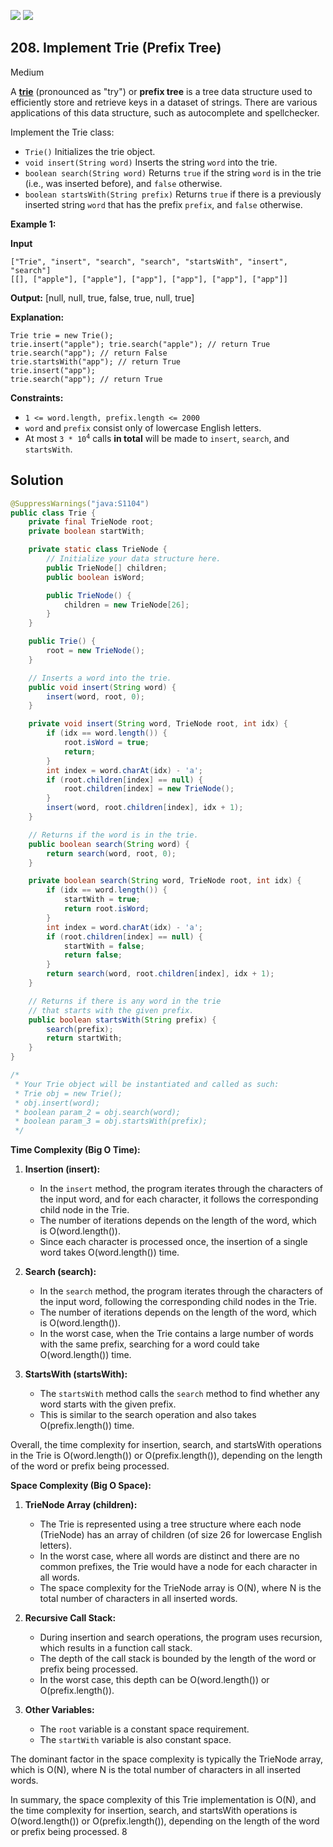 [![](https://img.shields.io/github/stars/javadev/LeetCode-in-All?label=Stars&style=flat-square)](https://github.com/javadev/LeetCode-in-All)
[![](https://img.shields.io/github/forks/javadev/LeetCode-in-All?label=Fork%20me%20on%20GitHub%20&style=flat-square)](https://github.com/javadev/LeetCode-in-All/fork)

## 208\. Implement Trie (Prefix Tree)

Medium

A [**trie**](https://en.wikipedia.org/wiki/Trie) (pronounced as "try") or **prefix tree** is a tree data structure used to efficiently store and retrieve keys in a dataset of strings. There are various applications of this data structure, such as autocomplete and spellchecker.

Implement the Trie class:

*   `Trie()` Initializes the trie object.
*   `void insert(String word)` Inserts the string `word` into the trie.
*   `boolean search(String word)` Returns `true` if the string `word` is in the trie (i.e., was inserted before), and `false` otherwise.
*   `boolean startsWith(String prefix)` Returns `true` if there is a previously inserted string `word` that has the prefix `prefix`, and `false` otherwise.

**Example 1:**

**Input**

    ["Trie", "insert", "search", "search", "startsWith", "insert", "search"]
    [[], ["apple"], ["apple"], ["app"], ["app"], ["app"], ["app"]]

**Output:** [null, null, true, false, true, null, true]

**Explanation:**

    Trie trie = new Trie();
    trie.insert("apple"); trie.search("apple"); // return True
    trie.search("app"); // return False
    trie.startsWith("app"); // return True
    trie.insert("app");
    trie.search("app"); // return True 

**Constraints:**

*   `1 <= word.length, prefix.length <= 2000`
*   `word` and `prefix` consist only of lowercase English letters.
*   At most <code>3 * 10<sup>4</sup></code> calls **in total** will be made to `insert`, `search`, and `startsWith`.

## Solution

```java
@SuppressWarnings("java:S1104")
public class Trie {
    private final TrieNode root;
    private boolean startWith;

    private static class TrieNode {
        // Initialize your data structure here.
        public TrieNode[] children;
        public boolean isWord;

        public TrieNode() {
            children = new TrieNode[26];
        }
    }

    public Trie() {
        root = new TrieNode();
    }

    // Inserts a word into the trie.
    public void insert(String word) {
        insert(word, root, 0);
    }

    private void insert(String word, TrieNode root, int idx) {
        if (idx == word.length()) {
            root.isWord = true;
            return;
        }
        int index = word.charAt(idx) - 'a';
        if (root.children[index] == null) {
            root.children[index] = new TrieNode();
        }
        insert(word, root.children[index], idx + 1);
    }

    // Returns if the word is in the trie.
    public boolean search(String word) {
        return search(word, root, 0);
    }

    private boolean search(String word, TrieNode root, int idx) {
        if (idx == word.length()) {
            startWith = true;
            return root.isWord;
        }
        int index = word.charAt(idx) - 'a';
        if (root.children[index] == null) {
            startWith = false;
            return false;
        }
        return search(word, root.children[index], idx + 1);
    }

    // Returns if there is any word in the trie
    // that starts with the given prefix.
    public boolean startsWith(String prefix) {
        search(prefix);
        return startWith;
    }
}

/*
 * Your Trie object will be instantiated and called as such:
 * Trie obj = new Trie();
 * obj.insert(word);
 * boolean param_2 = obj.search(word);
 * boolean param_3 = obj.startsWith(prefix);
 */
```

**Time Complexity (Big O Time):**

1. **Insertion (insert):**
   - In the `insert` method, the program iterates through the characters of the input word, and for each character, it follows the corresponding child node in the Trie.
   - The number of iterations depends on the length of the word, which is O(word.length()).
   - Since each character is processed once, the insertion of a single word takes O(word.length()) time.

2. **Search (search):**
   - In the `search` method, the program iterates through the characters of the input word, following the corresponding child nodes in the Trie.
   - The number of iterations depends on the length of the word, which is O(word.length()).
   - In the worst case, when the Trie contains a large number of words with the same prefix, searching for a word could take O(word.length()) time.

3. **StartsWith (startsWith):**
   - The `startsWith` method calls the `search` method to find whether any word starts with the given prefix.
   - This is similar to the search operation and also takes O(prefix.length()) time.

Overall, the time complexity for insertion, search, and startsWith operations in the Trie is O(word.length()) or O(prefix.length()), depending on the length of the word or prefix being processed.

**Space Complexity (Big O Space):**

1. **TrieNode Array (children):**
   - The Trie is represented using a tree structure where each node (TrieNode) has an array of children (of size 26 for lowercase English letters).
   - In the worst case, where all words are distinct and there are no common prefixes, the Trie would have a node for each character in all words.
   - The space complexity for the TrieNode array is O(N), where N is the total number of characters in all inserted words.

2. **Recursive Call Stack:**
   - During insertion and search operations, the program uses recursion, which results in a function call stack.
   - The depth of the call stack is bounded by the length of the word or prefix being processed.
   - In the worst case, this depth can be O(word.length()) or O(prefix.length()).
  
3. **Other Variables:**
   - The `root` variable is a constant space requirement.
   - The `startWith` variable is also constant space.

The dominant factor in the space complexity is typically the TrieNode array, which is O(N), where N is the total number of characters in all inserted words.

In summary, the space complexity of this Trie implementation is O(N), and the time complexity for insertion, search, and startsWith operations is O(word.length()) or O(prefix.length()), depending on the length of the word or prefix being processed.
                                                                                                                                   8